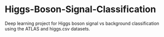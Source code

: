 # Higgs-Boson-Signal-Classification
Deep learning project for Higgs boson signal vs background classification using the ATLAS and higgs.csv datasets.
